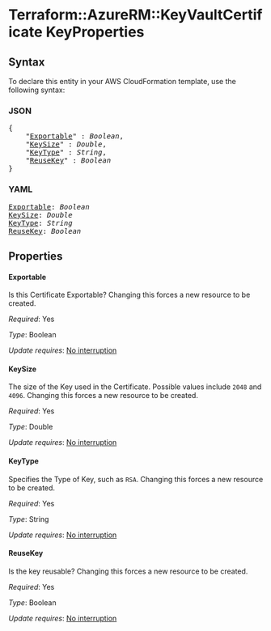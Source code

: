 # Terraform::AzureRM::KeyVaultCertificate KeyProperties

## Syntax

To declare this entity in your AWS CloudFormation template, use the following syntax:

### JSON

<pre>
{
    "<a href="#exportable" title="Exportable">Exportable</a>" : <i>Boolean</i>,
    "<a href="#keysize" title="KeySize">KeySize</a>" : <i>Double</i>,
    "<a href="#keytype" title="KeyType">KeyType</a>" : <i>String</i>,
    "<a href="#reusekey" title="ReuseKey">ReuseKey</a>" : <i>Boolean</i>
}
</pre>

### YAML

<pre>
<a href="#exportable" title="Exportable">Exportable</a>: <i>Boolean</i>
<a href="#keysize" title="KeySize">KeySize</a>: <i>Double</i>
<a href="#keytype" title="KeyType">KeyType</a>: <i>String</i>
<a href="#reusekey" title="ReuseKey">ReuseKey</a>: <i>Boolean</i>
</pre>

## Properties

#### Exportable

Is this Certificate Exportable? Changing this forces a new resource to be created.

_Required_: Yes

_Type_: Boolean

_Update requires_: [No interruption](https://docs.aws.amazon.com/AWSCloudFormation/latest/UserGuide/using-cfn-updating-stacks-update-behaviors.html#update-no-interrupt)

#### KeySize

The size of the Key used in the Certificate. Possible values include `2048` and `4096`. Changing this forces a new resource to be created.

_Required_: Yes

_Type_: Double

_Update requires_: [No interruption](https://docs.aws.amazon.com/AWSCloudFormation/latest/UserGuide/using-cfn-updating-stacks-update-behaviors.html#update-no-interrupt)

#### KeyType

Specifies the Type of Key, such as `RSA`. Changing this forces a new resource to be created.

_Required_: Yes

_Type_: String

_Update requires_: [No interruption](https://docs.aws.amazon.com/AWSCloudFormation/latest/UserGuide/using-cfn-updating-stacks-update-behaviors.html#update-no-interrupt)

#### ReuseKey

Is the key reusable? Changing this forces a new resource to be created.

_Required_: Yes

_Type_: Boolean

_Update requires_: [No interruption](https://docs.aws.amazon.com/AWSCloudFormation/latest/UserGuide/using-cfn-updating-stacks-update-behaviors.html#update-no-interrupt)

